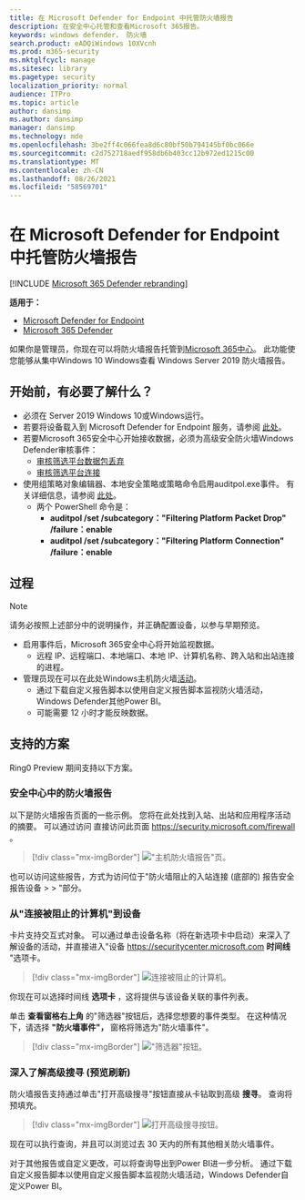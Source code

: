```yaml
---
title: 在 Microsoft Defender for Endpoint 中托管防火墙报告
description: 在安全中心托管和查看Microsoft 365报告。
keywords: windows defender， 防火墙
search.product: eADQiWindows 10XVcnh
ms.prod: m365-security
ms.mktglfcycl: manage
ms.sitesec: library
ms.pagetype: security
localization_priority: normal
audience: ITPro
ms.topic: article
author: dansimp
ms.author: dansimp
manager: dansimp
ms.technology: mde
ms.openlocfilehash: 3be2ff4c066fea8d6c80bf50b794145bf0bc066e
ms.sourcegitcommit: c2d752718aedf958db6b403cc12b972ed1215c00
ms.translationtype: MT
ms.contentlocale: zh-CN
ms.lasthandoff: 08/26/2021
ms.locfileid: "58569701"
---
```

# <a name="host-firewall-reporting-in-microsoft-defender-for-endpoint"></a>在 Microsoft Defender for Endpoint 中托管防火墙报告

[!INCLUDE [Microsoft 365 Defender rebranding](../../includes/microsoft-defender.md)]

**适用于：**
- [Microsoft Defender for Endpoint](https://go.microsoft.com/fwlink/p/?linkid=2154037)
- [Microsoft 365 Defender](https://go.microsoft.com/fwlink/?linkid=2118804)

如果你是管理员，你现在可以将防火墙报告托管到[Microsoft 365中心](https://security.microsoft.com)。 此功能使您能够从集中Windows 10 Windows查看 Windows Server 2019 防火墙报告。 

## <a name="what-do-you-need-to-know-before-you-begin"></a>开始前，有必要了解什么？ 

- 必须在 Server 2019 Windows 10或Windows运行。
- 若要将设备载入到 Microsoft Defender for Endpoint 服务，请参阅 [此处](onboard-configure.md)。 
- 若要Microsoft 365安全中心开始接收数据，必须为高级安全防火墙Windows Defender审核事件： 
    - [审核筛选平台数据包丢弃](/windows/security/threat-protection/auditing/audit-filtering-platform-packet-drop)
    - [审核筛选平台连接](/windows/security/threat-protection/auditing/audit-filtering-platform-connection) 
- 使用组策略对象编辑器、本地安全策略或策略命令启用auditpol.exe事件。 有关详细信息，请参阅 [此处](/windows/win32/fwp/auditing-and-logging)。 
    - 两个 PowerShell 命令是：
        - **auditpol /set /subcategory："Filtering Platform Packet Drop" /failure：enable** 
        - **auditpol /set /subcategory："Filtering Platform Connection" /failure：enable** 

## <a name="the-process"></a>过程
> [!NOTE]
> 请务必按照上述部分中的说明操作，并正确配置设备，以参与早期预览。

- 启用事件后，Microsoft 365安全中心将开始监视数据。
    - 远程 IP、远程端口、本地端口、本地 IP、计算机名称、跨入站和出站连接的进程。
- 管理员现在可以在此处Windows主机防火墙[活动](https://security.microsoft.com/firewall)。
    - 通过下载自定义报告脚本以使用自定义报告[](https://github.com/microsoft/MDATP-PowerBI-Templates/tree/master/Firewall)脚本监视防火墙活动，Windows Defender其他Power BI。 
    - 可能需要 12 小时才能反映数据。

## <a name="supported-scenarios"></a>支持的方案
Ring0 Preview 期间支持以下方案。 

### <a name="firewall-reporting-in-security-center"></a>安全中心中的防火墙报告

以下是防火墙报告页面的一些示例。 您将在此处找到入站、出站和应用程序活动的摘要。 可以通过访问 直接访问此页面 https://security.microsoft.com/firewall 。 

> [!div class="mx-imgBorder"]
> !["主机防火墙报告"页。](\images\host-firewall-reporting-page.png)

也可以访问这些报告，方式为访问位于"防火墙阻止的入站连接 (底部的) 报告安全报告设备  >    >  "部分。 

### <a name="from-computers-with-a-blocked-connection-to-device"></a>从"连接被阻止的计算机"到设备

卡片支持交互式对象。 可以通过单击设备名称（将在新选项卡中启动）来深入了解设备的活动，并直接进入"设备 https://securitycenter.microsoft.com **时间线** "选项卡。 

> [!div class="mx-imgBorder"]
> ![连接被阻止的计算机。](\images\firewall-reporting-blocked-connection.png)

你现在可以选择时间线 **选项卡** ，这将提供与该设备关联的事件列表。 

单击 **查看窗格右上角** 的"筛选器"按钮后，选择您想要的事件类型。 在这种情况下，请选择 **"防火墙事件"，** 窗格将筛选为"防火墙事件"。 

> [!div class="mx-imgBorder"]
> !["筛选器"按钮。](\images\firewall-reporting-filters-button.png)

### <a name="drill-into-advanced-hunting-preview-refresh"></a>深入了解高级搜寻 (预览刷新) 

防火墙报告支持通过单击"打开高级搜寻"按钮直接从卡钻取到高级 **搜寻**。 查询将预填充。 

> [!div class="mx-imgBorder"]
> ![打开高级搜寻按钮。](\images\firewall-reporting-advanced-hunting.png)

现在可以执行查询，并且可以浏览过去 30 天内的所有其他相关防火墙事件。 

对于其他报告或自定义更改，可以将查询导出到Power BI进一步分析。 通过下载自定义报告脚本以使用自定义报告[](https://github.com/microsoft/MDATP-PowerBI-Templates/tree/master/Firewall)脚本监视防火墙活动，Windows Defender自定义Power BI。 

 